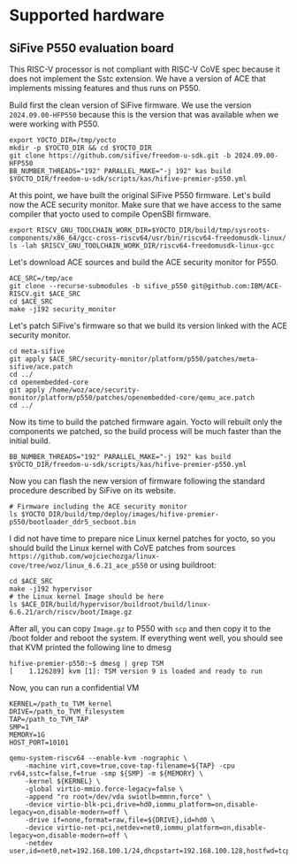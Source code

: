 # Supported hardware

## SiFive P550 evaluation board
This RISC-V processor is not compliant with RISC-V CoVE spec because it does not implement the Sstc extension. We have a version of ACE that implements missing features and thus runs on P550.

Build first the clean version of SiFive firmware. We use the version `2024.09.00-HFP550` because this is the version that was available when we were working with P550.
```
export YOCTO_DIR=/tmp/yocto
mkdir -p $YOCTO_DIR && cd $YOCTO_DIR
git clone https://github.com/sifive/freedom-u-sdk.git -b 2024.09.00-HFP550
BB_NUMBER_THREADS="192" PARALLEL_MAKE="-j 192" kas build $YOCTO_DIR/freedom-u-sdk/scripts/kas/hifive-premier-p550.yml
```

At this point, we have built the original SiFive P550 firmware. Let's build now the ACE security monitor. Make sure that we have access to the same compiler that yocto used to compile OpenSBI firmware.
```
export RISCV_GNU_TOOLCHAIN_WORK_DIR=$YOCTO_DIR/build/tmp/sysroots-components/x86_64/gcc-cross-riscv64/usr/bin/riscv64-freedomusdk-linux/
ls -lah $RISCV_GNU_TOOLCHAIN_WORK_DIR/riscv64-freedomusdk-linux-gcc
```

Let's download ACE sources and build the ACE security monitor for P550.
```
ACE_SRC=/tmp/ace
git clone --recurse-submodules -b sifive_p550 git@github.com:IBM/ACE-RISCV.git $ACE_SRC
cd $ACE_SRC
make -j192 security_monitor
```

Let's patch SiFive's firmware so that we build its version linked with the ACE security monitor.
```
cd meta-sifive
git apply $ACE_SRC/security-monitor/platform/p550/patches/meta-sifive/ace.patch
cd ../
cd openembedded-core
git apply /home/woz/ace/security-monitor/platform/p550/patches/openembedded-core/qemu_ace.patch
cd ../
```

Now its time to build the patched firmware again. Yocto will rebuilt only the components we patched, so the build process will be much faster than the initial build.
```
BB_NUMBER_THREADS="192" PARALLEL_MAKE="-j 192" kas build $YOCTO_DIR/freedom-u-sdk/scripts/kas/hifive-premier-p550.yml
```

Now you can flash the new version of firmware following the standard procedure described by SiFive on its website.
```
# Firmware including the ACE security monitor
ls $YOCTO_DIR/build/tmp/deploy/images/hifive-premier-p550/bootloader_ddr5_secboot.bin
```

I did not have time to prepare nice Linux kernel patches for yocto, so you should build the Linux kernel with CoVE patches from sources `https://github.com/wojciechozga/linux-cove/tree/woz/linux_6.6.21_ace_p550` or using buildroot:
```
cd $ACE_SRC
make -j192 hypervisor
# the Linux kernel Image should be here
ls $ACE_DIR/build/hypervisor/buildroot/build/linux-6.6.21/arch/riscv/boot/Image.gz
```

After all, you can copy `Image.gz` to P550 with `scp` and then copy it to the /boot folder and reboot the system. If everything went well, you should see that KVM printed the following line to dmesg
```
hifive-premier-p550:~$ dmesg | grep TSM
[    1.126289] kvm [1]: TSM version 9 is loaded and ready to run
```

Now, you can run a confidential VM
```
KERNEL=/path_to_TVM_kernel
DRIVE=/path_to_TVM_filesystem
TAP=/path_to_TVM_TAP
SMP=1
MEMORY=1G
HOST_PORT=10101

qemu-system-riscv64 --enable-kvm -nographic \
    -machine virt,cove=true,cove-tap-filename=${TAP} -cpu rv64,sstc=false,f=true -smp ${SMP} -m ${MEMORY} \
    -kernel ${KERNEL} \
    -global virtio-mmio.force-legacy=false \
    -append "ro root=/dev/vda swiotlb=mmnn,force" \
    -device virtio-blk-pci,drive=hd0,iommu_platform=on,disable-legacy=on,disable-modern=off \
    -drive if=none,format=raw,file=${DRIVE},id=hd0 \
    -device virtio-net-pci,netdev=net0,iommu_platform=on,disable-legacy=on,disable-modern=off \
    -netdev user,id=net0,net=192.168.100.1/24,dhcpstart=192.168.100.128,hostfwd=tcp::${HOST_PORT}-:22
```